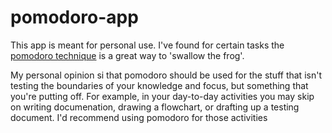 # pomodoro-app

This app is meant for personal use. I've found for certain tasks the [pomodoro technique](https://en.wikipedia.org/wiki/Pomodoro_Technique) is a great way to 'swallow the frog'.

My personal opinion si that pomodoro should be used for the stuff that isn't testing the boundaries of your knowledge and focus, but something that you're putting off. For example, in your day-to-day activities you may skip on writing documenation, drawing a flowchart, or drafting up a testing document. I'd recommend using pomodoro for those activities
